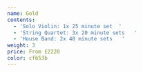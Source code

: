 ```yaml
---
name: Gold
contents:
  - 'Solo Violin: 1x 25 minute set  '
  - 'String Quartet: 3x 20 minute sets   '
  - 'House Band: 2x 40 minute sets   '
weight: 3
price: From £2220
color: cfb53b
---
```










